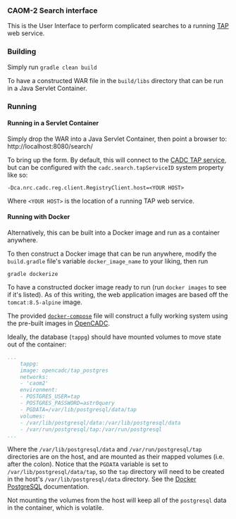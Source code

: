 ### CAOM-2 Search interface

<!--<a href="https://travis-ci.org/at88mph/caom2ui"><img src="https://travis-ci.org/at88mph/caom2ui.svg?branch=master" /></a>-->

This is the User Interface to perform complicated searches to a running [TAP](http://www.ivoa.net/documents/TAP/) web service.

### Building

Simply run
`gradle clean build`

To have a constructed WAR file in the `build/libs` directory that can be run in a Java Servlet Container.

### Running

#### Running in a Servlet Container
Simply drop the WAR into a Java Servlet Container, then point a browser to:
http://localhost:8080/search/

To bring up the form.  By default, this will connect to the [CADC TAP service](http://www.cadc-ccda.hia-iha.nrc-cnrc.gc.ca/tap), but can be configured with the `cadc.search.tapServiceID` system property like so:

`-Dca.nrc.cadc.reg.client.RegistryClient.host=<YOUR HOST>`

Where `<YOUR HOST>` is the location of a running TAP web service.

#### Running with Docker

Alternatively, this can be built into a Docker image and run as a container anywhere.

To then construct a Docker image that can be run anywhere, modify the `build.gradle` file's variable `docker_image_name` to your liking, then run

`gradle dockerize`

To have a constructed docker image ready to run (run `docker images` to see if it's listed).  As of this writing, the web application images are based off the `tomcat:8.5-alpine` image.

The provided [`docker-compose`](docker-compose.yml) file will construct a fully working system using the pre-built images in [OpenCADC](https://hub.docker.com/r/opencadc/).

Ideally, the database (`tappg`) should have mounted volumes to move state out of the container:

```YAML
...
    tappg:
    image: opencadc/tap_postgres
    networks:
    - 'caom2'
    environment:
    - POSTGRES_USER=tap
    - POSTGRES_PASSWORD=astr0query
    - PGDATA=/var/lib/postgresql/data/tap
    volumes:
    - /var/lib/postgresql/data:/var/lib/postgresql/data
    - /var/run/postgresql/tap:/var/run/postgresql
...
```

Where the `/var/lib/postgresql/data` and `/var/run/postgresql/tap` directories are on the host, and are mounted as their mapped volumes (i.e. after the colon).
Notice that the `PGDATA` variable is set to `/var/lib/postgresql/data/tap`, so the `tap` directory will need to be created in the host's `/var/lib/postgresql/data` directory.
See the [Docker PostgreSQL](https://hub.docker.com/_/postgres) documentation.

Not mounting the volumes from the host will keep all of the `postgresql` data in the container, which is volatile.
